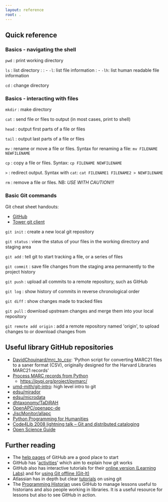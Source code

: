 ```yaml
---
layout: reference
root: .
---
```


## Quick reference

### Basics - navigating the shell

`pwd`
: print working directory

`ls`
: list directory
:
: - `-l`: list file information
: - `-lh`: list human readable file information

`cd`
: change directory

### Basics - interacting with files

`mkdir`
: make directory

`cat`
: send file or files to output (in most cases, print to shell)

`head`
: output first parts of a file or files

`tail`
: output last parts of a file or files

`mv`
: rename or move a file or files. Syntax for renaming a file: `mv FILENAME NEWFILENAME`

`cp`
: copy a file or files. Syntax: `cp FILENAME NEWFILENAME`

`>`
: redirect output. Syntax with `cat`: `cat FILENAME1 FILENAME2 > NEWFILENAME`

`rm`
: remove a file or files. NB: *USE WITH CAUTION!!!*

### Basic Git commands

Git cheat sheet handouts:

* [GitHub](https://github.github.com/training-kit/downloads/github-git-cheat-sheet.pdf)
* [Tower git client](https://www.git-tower.com/blog/git-cheat-sheet/)

`git init`
: create a new local git repository

`git status`
: view the status of your files in the working directory and staging area

`git add`
: tell git to start tracking a file, or a series of files

`git commit`
: save file changes from the staging area permanently to the project history

`git push`
: upload all commits to a remote repository, such as GitHub

`git log`
: show history of commits in reverse chronological order

`git diff`
: show changes made to tracked files

`git pull`
: download upstream changes and merge them into your local repository

`git remote add origin`
: add a remote repository named 'origin', to upload changes to or download changes from

## Useful library GitHub repositories

* [DavidChouinard/mrc_to_csv](https://github.com/DavidChouinard/mrc_to_csv): 'Python script for converting MARC21 files to a saner format (CSV), originally designed for the Harvard Libraries MARC21 records'
* [Process MARC records from Python](https://github.com/edsu/pymarc)
  * https://pypi.org/project/pymarc/
* [umd-mith/git-intro](https://umd-mith.github.io/git-intro/): high level intro to git 
* [edsu/mirador](https://github.com/edsu/mirador)
* [edsu/microdata](https://github.com/edsu/microdata)
* [dhtaxonomy/TaDiRAH](https://github.com/dhtaxonomy/TaDiRAH)
* [OpenAPC/openapc-de](https://github.com/OpenAPC/openapc-de)
* [JiscMonitor/allapc](https://github.com/JiscMonitor/allapc)
* [Python Programming for Humanities](http://www.karsdorp.io/python-course/)
* [Code4Lib 2008 lightning talk – Git and distributed cataloging](https://galencharlton.com/blog/2008/03/code4lib-2008-lightning-talk-git-and-distributed-cataloging/)
* [Open Science Guide](http://book.openingscience.org.s3-website-eu-west-1.amazonaws.com/)

## Further reading

* The [help pages](https://help.github.com/) of GitHub are a good place to start
* GitHub has '[activities](https://guides.github.com/activities/hello-world/)' which aim to explain how git works
* GitHub also has interactive tutorials for their [online version (Learning Labs)](https://lab.github.com/) and for [using Git offline (Git-It)](https://github.com/jlord/git-it-electron#git-it-desktop-app)
* Atlassian has in depth but clear [tutorials](https://www.atlassian.com/git/tutorials) on using git
* The [Programming Historian](https://programminghistorian.org) uses GitHub to manage lessons useful to historians and also people working in libraries. It is a useful resource for lessons but also to see GitHub in action.
